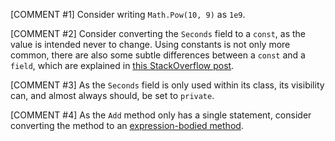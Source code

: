 [COMMENT #1]
Consider writing `Math.Pow(10, 9)` as `1e9`.

[COMMENT #2]
Consider converting the `Seconds` field to a `const`, as the value is intended never to change. Using constants is not only more common, there are also some subtle differences between a `const` and a `field`, which are explained in [this StackOverflow post](https://stackoverflow.com/questions/755685/static-readonly-vs-const#755693).

[COMMENT #3]
As the `Seconds` field is only used within its class, its visibility can, and almost always should, be set to `private`.

[COMMENT #4]
As the `Add` method only has a single statement, consider converting the method to an [expression-bodied method](https://docs.microsoft.com/en-us/dotnet/csharp/programming-guide/statements-expressions-operators/expression-bodied-members#methods).

